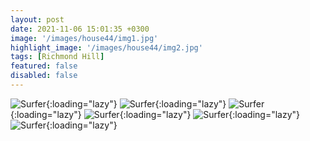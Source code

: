 ```yaml
---
layout: post
date: 2021-11-06 15:01:35 +0300
image: '/images/house44/img1.jpg'
highlight_image: '/images/house44/img2.jpg'
tags: [Richmond Hill]
featured: false
disabled: false
---
```


![Surfer]({{site.baseurl}}/images/house44/img3.jpg){:loading="lazy"}
![Surfer]({{site.baseurl}}/images/house44/img4.jpg){:loading="lazy"}
![Surfer]({{site.baseurl}}/images/house44/img5.jpg){:loading="lazy"}
![Surfer]({{site.baseurl}}/images/house44/img6.jpg){:loading="lazy"}
![Surfer]({{site.baseurl}}/images/house44/img7.jpg){:loading="lazy"}
![Surfer]({{site.baseurl}}/images/house44/img8.jpg){:loading="lazy"} 